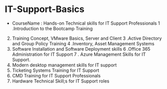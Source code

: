 # IT-Support-Basics
- CourseName : Hands-on Technical skills for IT Support Professionals
1 .Introduction to the Bootcamp Training
2. Training Concept, VMware Basics, Server and Client
3 .Active Directory and Group Policy Training
4 .Inventory, Asset Management Systems
5. Software Installation and Software Deployment skills
6 .Office 365 Administration for IT Support
7 . Azure Management Skills for IT Support.
8. Modern desktop management skills for IT support
9. Ticketing Systems Training for IT Support
10. CMD Training for IT Support Professionals
11. Hardware Technical Skill;s for IT Support roles
